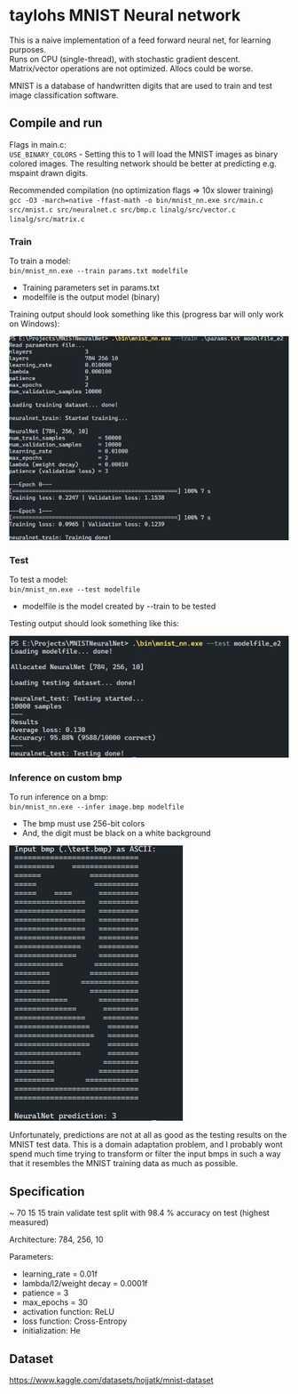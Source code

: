 # taylohs MNIST Neural network

This is a naive implementation of a feed forward neural net, for learning purposes.  
Runs on CPU (single-thread), with stochastic gradient descent. Matrix/vector operations are not optimized. Allocs could be worse.  

MNIST is a database of handwritten digits that are used to train and test image classification software.

## Compile and run
Flags in main.c:  
`USE_BINARY_COLORS` - Setting this to 1 will load the MNIST images as binary colored images. The resulting network should be better at predicting e.g. mspaint drawn digits.

Recommended compilation (no optimization flags => 10x slower training)   
`gcc -O3 -march=native -ffast-math -o bin/mnist_nn.exe src/main.c src/mnist.c src/neuralnet.c src/bmp.c linalg/src/vector.c linalg/src/matrix.c`
 
### Train
To train a model:  
`bin/mnist_nn.exe --train params.txt modelfile`  
* Training parameters set in params.txt
* modelfile is the output model (binary)

Training output should look something like this (progress bar will only work on Windows):  

![train_img](./img/train.png)

### Test
To test a model:  
`bin/mnist_nn.exe --test modelfile`  
* modelfile is the model created by --train to be tested

Testing output should look something like this:  

![test_img](./img/test.png)

### Inference on custom bmp
To run inference on a bmp:  
`bin/mnist_nn.exe --infer image.bmp modelfile`

* The bmp must use 256-bit colors
* And, the digit must be black on a white background

![infer_img](./img/infer.png)

Unfortunately, predictions are not at all as good as the testing results on the MNIST test data. This is a domain adaptation problem, and I probably wont spend much time trying to transform or filter the input bmps in such a way that it resembles the MNIST training data as much as possible.

## Specification
~ 70 15 15 train validate test split with 98.4 % accuracy on test (highest measured)  

Architecture: 784, 256, 10  

Parameters:
* learning_rate = 0.01f
* lambda/l2/weight decay = 0.0001f
* patience = 3
* max_epochs = 30
* activation function: ReLU
* loss function: Cross-Entropy
* initialization: He

## Dataset
https://www.kaggle.com/datasets/hojjatk/mnist-dataset